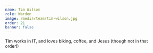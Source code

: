 ```yaml
---
name: Tim Wilson
role: Warden
image: /media/team/tim-wilson.jpg
order: 21
banner: false
---
```

Tim works in IT, and loves biking, coffee, and Jesus (though not in that order!)
